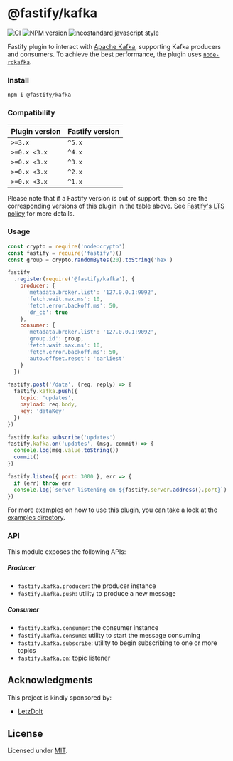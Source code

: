 # @fastify/kafka

[![CI](https://github.com/fastify/fastify-kafka/actions/workflows/ci.yml/badge.svg?branch=main)](https://github.com/fastify/fastify-kafka/actions/workflows/ci.yml)
[![NPM version](https://img.shields.io/npm/v/@fastify/kafka.svg?style=flat)](https://www.npmjs.com/package/@fastify/kafka)
[![neostandard javascript style](https://img.shields.io/badge/code_style-neostandard-brightgreen?style=flat)](https://github.com/neostandard/neostandard)

Fastify plugin to interact with [Apache Kafka](http://kafka.apache.org/), supporting Kafka producers and consumers.
To achieve the best performance, the plugin uses [`node-rdkafka`](https://github.com/Blizzard/node-rdkafka).

### Install

```
npm i @fastify/kafka
```

### Compatibility
| Plugin version | Fastify version |
| ---------------|-----------------|
| `>=3.x`        | `^5.x`          |
| `>=0.x <3.x`   | `^4.x`          |
| `>=0.x <3.x`   | `^3.x`          |
| `>=0.x <3.x`   | `^2.x`          |
| `>=0.x <3.x`   | `^1.x`          |

Please note that if a Fastify version is out of support, then so are the corresponding versions of this plugin
in the table above.
See [Fastify's LTS policy](https://github.com/fastify/fastify/blob/main/docs/Reference/LTS.md) for more details.

### Usage

```js
const crypto = require('node:crypto')
const fastify = require('fastify')()
const group = crypto.randomBytes(20).toString('hex')

fastify
  .register(require('@fastify/kafka'), {
    producer: {
      'metadata.broker.list': '127.0.0.1:9092',
      'fetch.wait.max.ms': 10,
      'fetch.error.backoff.ms': 50,
      'dr_cb': true
    },
    consumer: {
      'metadata.broker.list': '127.0.0.1:9092',
      'group.id': group,
      'fetch.wait.max.ms': 10,
      'fetch.error.backoff.ms': 50,
      'auto.offset.reset': 'earliest'
    }
  })

fastify.post('/data', (req, reply) => {
  fastify.kafka.push({
    topic: 'updates',
    payload: req.body,
    key: 'dataKey'
  })
})

fastify.kafka.subscribe('updates')
fastify.kafka.on('updates', (msg, commit) => {
  console.log(msg.value.toString())
  commit()
})

fastify.listen({ port: 3000 }, err => {
  if (err) throw err
  console.log(`server listening on ${fastify.server.address().port}`)
})
 ```

For more examples on how to use this plugin, you can take a look at the [examples directory](./examples).

### API
This module exposes the following APIs:
##### Producer
- `fastify.kafka.producer`: the producer instance
- `fastify.kafka.push`: utility to produce a new message

##### Consumer
- `fastify.kafka.consumer`: the consumer instance
- `fastify.kafka.consume`: utility to start the message consuming
- `fastify.kafka.subscribe`: utility to begin subscribing to one or more topics
- `fastify.kafka.on`: topic listener

## Acknowledgments

This project is kindly sponsored by:
- [LetzDoIt](https://www.letzdoitapp.com/)

## License

Licensed under [MIT](./LICENSE).
